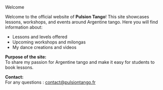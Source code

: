 Welcome

Welcome to the official website of **Pulsion Tango**!
This site showcases lessons, workshops, and events around Argentine tango. Here you will find information about:  

- Lessons and levels offered  
- Upcoming workshops and milongas  
- My dance creations and videos  

**Purpose of the site:**  
To share my passion for Argentine tango and make it easy for students to book lessons.  

**Contact:**  
For any questions : contact@pulsiontango.fr
